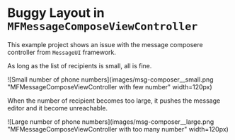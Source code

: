 #  Buggy Layout in `MFMessageComposeViewController`

This example project shows an issue with the message composere controller from
`MessageUI` framework.

As long as the list of recipients is small, all is fine.

![Small number of phone numbers](images/msg-composer__small.png "MFMessageComposeViewController with few number" width=120px)

When the number of recipient becomes too large, it pushes the message editor
and it become unreachable.

![Large number of phone numbers](images/msg-composer__large.png "MFMessageComposeViewController with too many number" width=120px)
